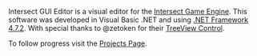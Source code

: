 Intersect GUI Editor is a visual editor for the [Intersect Game Engine](https://www.ascensiongamedev.com). This software was developed in Visual Basic .NET and using [.NET Framework 4.7.2](https://dotnet.microsoft.com/download/dotnet-framework/net472). With special thanks to @zetoken for their [TreeView Control](https://github.com/zetoken/JSon-Editor).

To follow progress visit the [Projects Page](https://github.com/OniSensei/Intersect-GUI-Editor/projects/1).
